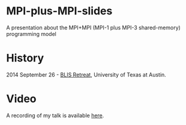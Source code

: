 MPI-plus-MPI-slides
===================

A presentation about the MPI+MPI (MPI-1 plus MPI-3 shared-memory) programming model

History
=======
2014 September 26 - [BLIS Retreat](http://www.cs.utexas.edu/users/flame/BLISRetreat2014/program.html), University of Texas at Austin.

Video
=====

A recording of my talk is available [here](https://utexas.app.box.com/s/0915enljkgw2mfb0djrp).

